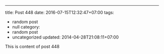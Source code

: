 ---
title: Post 448
date: 2016-07-15T12:32:47+07:00
tags:
  - random post
  - null
category:
  - random post
  - uncategorized
updated: 2014-04-28T21:08:11+07:00

This is content of post 448